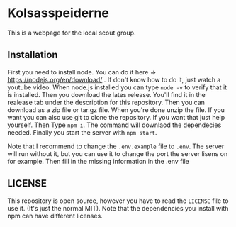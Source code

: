 # Kolsasspeiderne

This is a webpage for the local scout group.

## Installation

First you need to install node.  You can do it here => https://nodejs.org/en/download/ .  If don't know how to do it, just watch a youtube video.  When node.js installed you can type `node -v` to verify that it is installed.  Then you download the lates release.  You'll find it in the realease tab under the description for this repository.  Then you can download as a zip file or tar.gz file.  When you're done unzip the file.  If you want you can also use git to clone the repository.  If you want that just help yourself.  Then Type
`npm i`.  The command will downlaod the dependecies needed.  Finally you start the server with `npm start`.

Note that I recommend to change the `.env.example` file to `.env`.  The server will run without it, but you can use it to change the port the server lisens on for example.  Then fill in the missing information in the .env file

## LICENSE

This repository is open source, however you have to read the `LICENSE` file to use it.  (It's just the normal MIT).  Note that the dependencies you install with npm can have different licenses.
